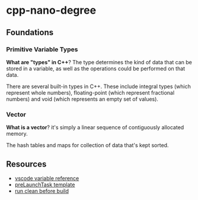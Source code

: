 # cpp-nano-degree

## Foundations

### Primitive Variable Types

**What are "types" in C++**? The type determines the kind of data that can be stored in a variable, as well as the operations could be performed on that data.  

There are several built-in types in C++. These include integral types (which represent whole numbers), floating-point (which represent fractional numbers) and void (which represents an empty set of values).

### Vector

**What is a vector**? it's simply a linear sequence of contiguously allocated memory.

The hash tables and maps for collection of data that's kept sorted.

## Resources

* [vscode variable reference](https://code.visualstudio.com/docs/editor/variables-reference)  
* [preLaunchTask template](https://code.visualstudio.com/docs/cpp/config-clang-mac)  
* [run clean before build](https://stackoverflow.com/questions/51599106/visual-studio-code-running-prelaunchtask-with-multiple-tasks)  